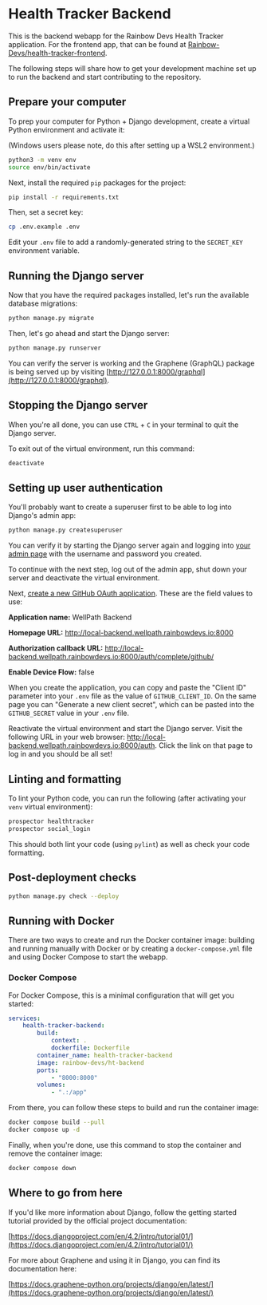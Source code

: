# Health Tracker Backend

This is the backend webapp for the Rainbow Devs Health Tracker application. For
the frontend app, that can be found at
[Rainbow-Devs/health-tracker-frontend](https://github.com/Rainbow-Devs/health-tracker-frontend).

The following steps will share how to get your development machine set up to run
the backend and start contributing to the repository.

## Prepare your computer

To prep your computer for Python + Django development, create a virtual Python
environment and activate it:

(Windows users please note, do this after setting up a WSL2 environment.)

```bash
python3 -m venv env
source env/bin/activate
```

Next, install the required `pip` packages for the project:

```bash
pip install -r requirements.txt
```

Then, set a secret key:

```bash
cp .env.example .env
```

Edit your `.env` file to add a randomly-generated string to the `SECRET_KEY`
environment variable.

## Running the Django server

Now that you have the required packages installed, let's run the available
database migrations:

```bash
python manage.py migrate
```

Then, let's go ahead and start the Django server:

```bash
python manage.py runserver
```

You can verify the server is working and the Graphene (GraphQL) package is being
served up by visiting
[http://127.0.0.1:8000/graphql](http://127.0.0.1:8000/graphql).

## Stopping the Django server

When you're all done, you can use `CTRL` + `C` in your terminal to quit the
Django server.

To exit out of the virtual environment, run this command:

```bash
deactivate
```

## Setting up user authentication

You'll probably want to create a superuser first to be able to log into Django's
admin app:

```bash
python manage.py createsuperuser
```

You can verify it by starting the Django server again and logging into
[your admin page](http://local-backend.wellpath.rainbowdevs.io:8000/admin) with
the username and password you created.

To continue with the next step, log out of the admin app, shut down your server
and deactivate the virtual environment.

Next,
[create a new GitHub OAuth application](https://github.com/settings/applications/new).
These are the field values to use:

**Application name:**
WellPath Backend

**Homepage URL:**
http://local-backend.wellpath.rainbowdevs.io:8000

**Authorization callback URL:**
http://local-backend.wellpath.rainbowdevs.io:8000/auth/complete/github/

**Enable Device Flow:**
false

When you create the application, you can copy and paste the "Client ID"
parameter into your `.env` file as the value of `GITHUB_CLIENT_ID`. On the same
page you can "Generate a new client secret", which can be pasted into the
`GITHUB_SECRET` value in your `.env` file.

Reactivate the virtual environment and start the Django server. Visit the
following URL in your web browser:
http://local-backend.wellpath.rainbowdevs.io:8000/auth. Click the link on that
page to log in and you should be all set!

## Linting and formatting

To lint your Python code, you can run the following (after activating your
`venv` virtual environment):

```bash
prospector healthtracker
prospector social_login
```

This should both lint your code (using `pylint`) as well as check your code
formatting.

## Post-deployment checks

```bash
python manage.py check --deploy
```

## Running with Docker

There are two ways to create and run the Docker container image: building and
running manually with Docker or by creating a `docker-compose.yml` file and
using Docker Compose to start the webapp.

### Docker Compose

For Docker Compose, this is a minimal configuration that will get you started:

```yaml
services:
    health-tracker-backend:
        build:
            context: .
            dockerfile: Dockerfile
        container_name: health-tracker-backend
        image: rainbow-devs/ht-backend
        ports:
            - "8000:8000"
        volumes:
            - ".:/app"
```

From there, you can follow these steps to build and run the container image:

```bash
docker compose build --pull
docker compose up -d
```

Finally, when you're done, use this command to stop the container and remove the
container image:

```bash
docker compose down
```

## Where to go from here

If you'd like more information about Django, follow the getting started tutorial
provided by the official project documentation:

[https://docs.djangoproject.com/en/4.2/intro/tutorial01/](https://docs.djangoproject.com/en/4.2/intro/tutorial01/)

For more about Graphene and using it in Django, you can find its documentation
here:

[https://docs.graphene-python.org/projects/django/en/latest/](https://docs.graphene-python.org/projects/django/en/latest/)
